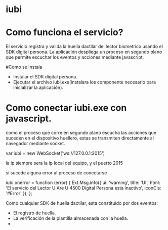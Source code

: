 # iubi

# Como funciona el servicio?

El servicio registra y valida la huella dactilar del lector biometrico usando  el SDK digital persona.
La aplicación despliega un proceso en segundo plano que permite escuchar los eventos y acciones mediante javascript.

#Como se Instala
- Instalar el SDK digital persona.
- Ejecutar el archivo iubi.exe(instalara los componente necesario para inicializar la aplicación).

# Como conectar iubi.exe con javascript.

como el proceso que corre en segundo plano escucha las acciones que suceden en el dispositivo huellero, estas se transmiten directamente al navegador mediante socket.

 var iubi = new WebSocket('ws://127.0.0.1:2015')
 
 la ip siempre sera la ip local del equipo, y el puerto 2015
 
 si sucede alguna error al proceso de conectarse
 
 iubi.onerror = function (error) {
        Ext.Msg.info({ ui: 'warning', title: 'UI', html: 'El servicio del Lector U Are U 4500 Digital Persona esta inactivo', iconCls: '#Error' });
    };


Como cualquier SDK de huella dactilar, esta constituido por dos eventos: 
 - El registro de huella.
 - La verificación de la plantilla almacenada con la huella.
 - 
 

